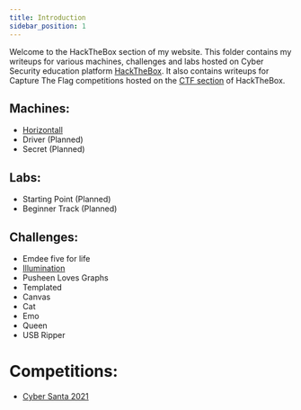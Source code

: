 ```yaml
---
title: Introduction
sidebar_position: 1
---
```


Welcome to the HackTheBox section of my website. This folder contains my writeups for various machines, challenges and labs hosted on Cyber Security education platform [HackTheBox](https://hackthebox.com). It also contains writeups for Capture The Flag competitions hosted on the [CTF section](https://ctf.hackthebox.com) of HackTheBox. 

## Machines: 
 - [Horizontall](/docs/HackTheBox/Machines/Horizontall/notes)
 - Driver (Planned)
 - Secret (Planned)

## Labs:
 - Starting Point (Planned)
 - Beginner Track (Planned)

## Challenges:
 - Emdee five for life 
 - [Illumination](/docs/HackTheBox/Challenges/Forensics/Illumination)
 - Pusheen Loves Graphs
 - Templated
 - Canvas
 - Cat
 - Emo
 - Queen
 - USB Ripper

# Competitions:
 - [Cyber Santa 2021](/docs/HackTheBox/Competitions/Cyber%20Santa/Intro) 
